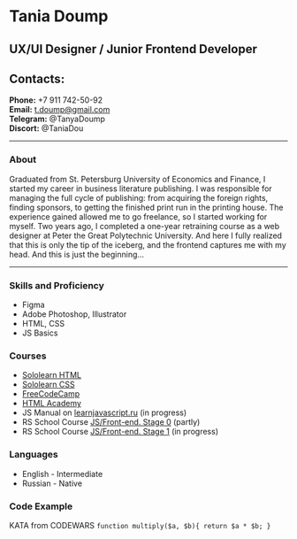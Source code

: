 # Tania Doump
## UX/UI Designer / Junior Frontend Developer

## Contacts:
**Phone:** +7 911 742-50-92\
**Email:** t.doump@gmail.com\
**Telegram:** @TanyaDoump\
**Discort:** @TaniaDou
<hr>

### About
Graduated from St. Petersburg University of Economics and Finance, I started my career in business literature publishing. I was responsible for managing the full cycle of publishing: from acquiring the foreign rights, finding sponsors, to getting the finished print run in the printing house. The experience gained allowed me to go freelance, so I started working for myself. Two years ago, I completed a one-year retraining course as a web designer at Peter the Great Polytechnic University. And here I fully realized that this is only the tip of the iceberg, and the frontend captures me with my head. And this is just the beginning...
<hr>

### Skills and Proficiency
* Figma
* Adobe Photoshop, Illustrator
* HTML, CSS
* JS Basics

### Courses
* [Sololearn HTML](https://www.sololearn.com/certificates/CT-7JUPHIYY)
* [Sololearn CSS](https://www.sololearn.com/certificates/CT-9PYVQ2KH)
* [FreeCodeCamp](https://www.freecodecamp.org/)
* [HTML Academy](https://htmlacademy.ru/)
* JS Manual on [learnjavascript.ru](https://learn.javascript.ru/) (in progress)
* RS School Course [JS/Front-end. Stage 0]() (partly)
* RS School Course [JS/Front-end. Stage 1]() (in progress)
  
### Languages
* English - Intermediate
* Russian - Native

### Code Example
KATA from CODEWARS
``function multiply($a, $b){
  return $a * $b;
}``
